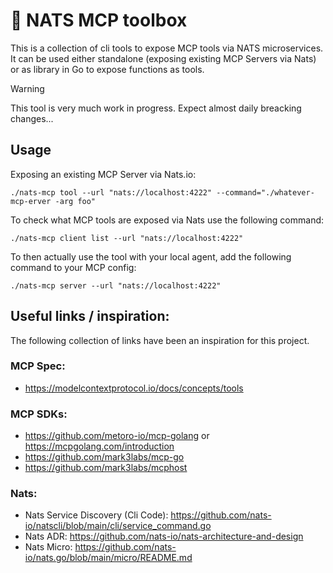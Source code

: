 # 🧰 NATS MCP toolbox

This is a collection of cli tools to expose MCP tools via NATS microservices. It can be used either standalone (exposing existing MCP Servers via Nats) or as library in Go to expose functions as tools.

> [!WARNING]
> This tool is very much work in progress. Expect almost daily breacking changes...

## Usage

Exposing an existing MCP Server via Nats.io:
```
./nats-mcp tool --url "nats://localhost:4222" --command="./whatever-mcp-erver -arg foo"
```

To check what MCP tools are exposed via Nats use the following command:
```
./nats-mcp client list --url "nats://localhost:4222"
```

To then actually use the tool with your local agent, add the following command to your MCP config:
```
./nats-mcp server --url "nats://localhost:4222"
```


## Useful links / inspiration:

The following collection of links have been an inspiration for this project.

### MCP Spec:
- https://modelcontextprotocol.io/docs/concepts/tools

### MCP SDKs:
- https://github.com/metoro-io/mcp-golang or https://mcpgolang.com/introduction
- https://github.com/mark3labs/mcp-go
- https://github.com/mark3labs/mcphost

### Nats:
- Nats Service Discovery (Cli Code): https://github.com/nats-io/natscli/blob/main/cli/service_command.go
- Nats ADR: https://github.com/nats-io/nats-architecture-and-design
- Nats Micro: https://github.com/nats-io/nats.go/blob/main/micro/README.md